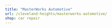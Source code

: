```yaml
---
title: "MasterWorks Automotive"
url: /cleveland-heights/masterworks-automotive/
shop: car repair
---
```

